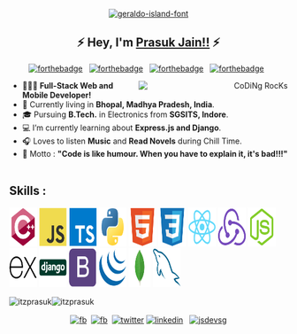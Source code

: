 <p align="center">
<a href="https://fontmeme.com/fonts/geraldo-island-font/"><img src="https://fontmeme.com/permalink/210423/c464d814b1cb3b983e81369eabaf01a2.png" alt="geraldo-island-font" border="0"></a>
</p>

<!--Name Font taken from fontmeme.com-->
<h2 align="center">
  &#9889; Hey, I'm
  <a target="blank" href="https://itzprasuk.github.io/">Prasuk Jain!!</a>
  &#9889;
</h2>
<!-- <h4 align="center">Turning Caffeine into Code!!! &#9749;</h4> -->

<center>

[![forthebadge](https://forthebadge.com/images/badges/built-with-love.svg)](https://forthebadge.com) &nbsp;
[![forthebadge](https://forthebadge.com/images/badges/made-with-javascript.svg)](https://forthebadge.com) &nbsp;
[![forthebadge](https://forthebadge.com/images/badges/powered-by-coffee.svg)](https://forthebadge.com) &nbsp;
[![forthebadge](https://forthebadge.com/images/badges/uses-brains.svg)](https://forthebadge.com) &nbsp;

</center>

<p align="right">
  <p align="right">  
  <!-- Spotify Track -->
  <!-- [<p align="right"><img src="https://novatorem-itzprasuk.vercel.app/api/spotify" alt="Spotify Playing" width="350" align="right"/></p>](https://open.spotify.com/user/6omtut8gi7lg6ntyw3j2t16r8) -->
  <img src="https://github.com/SP-XD/SP-XD/blob/main/images/dev-working.gif?raw=true" href="https://github.com/SP-XD" alt="CoDiNg RocKs"  width="270" align="right"/>
  </p>
 </p>
 
- &#128104;&#127995;&#8205;&#128187; **Full-Stack Web and Mobile Developer!**
- &#128205; Currently living in **Bhopal, Madhya Pradesh, India**.
- &#x1f393; Pursuing **B.Tech.** in Electronics from **SGSITS, Indore**.
- &#128187; I’m currently learning about **Express.js and Django**.
- &#127911; Loves to listen **Music** and **Read Novels** during Chill Time.
- &#x1f3af; Motto : **"Code is like humour. When you have to explain it, it's bad!!!"** &nbsp;

</p>
</center>
<!-- All skill images have been taken from https://github.com/devicons/devicon -->
<h2 align="left">Skills :</h2>
<p align="left">
  <img src="images/cplusplus.svg" height="70" width="50" />
  <img src="images/javascript.svg" height="70" width="50" />
  <img src="images/typescript.svg" height="70" width="50" />
  <img src="images/python.svg" height="70" width="50"/>
  <img src="images/html5.svg" height="70" width="50" />
  <img src="images/css3.svg" height="70" width="50" />
  <img src="images/react.svg" height="70" width="50" />
  <img src="images/redux.svg" height="70" width="50" />
  <!-- <img src="images/flutter.svg" height="70" width="47"> -->
  <img src="images/nodejs.svg" height="70" width="50" />
  <img src="images/express.svg" height="70" width="50" />
  <img src="images/django.svg" height="70" width="50" />
  <img src="images/bootstrap.svg" height="70" width="50"/>
  <img src="images/jquery.svg" height="70" width="50" />
  <img src="images/mongodb.svg" height="70" width="40" />
  <img src="images/mysql.svg" height="70" width="50" />
</p>

<!-- [![Spotify](https://novatorem-itzprasuk.vercel.app/api/spotify)](https://open.spotify.com/user/6omtut8gi7lg6ntyw3j2t16r8) -->

<p>
  <img
    align="center"
    src="https://github-readme-stats.vercel.app/api/top-langs/?username=itzprasuk&layout=compact&theme=vue&include_all_commits=true&hide_border=true"
    alt="itzprasuk"
    width="45%"
  /><img
    align="center"
    src="https://github-readme-stats.vercel.app/api?username=itzprasuk&show_icons=true&theme=vue&include_all_commits=true&hide_border=true&show_owner=true"
    alt="itzprasuk"
    width="54%"
  />
</p>

<p align="center">
  <a align="center" href="mailto:prasukjain0047@gmail.com" target="blank"
    ><img
      align="center"
      src="https://cdn.jsdelivr.net/npm/simple-icons@3.0.1/icons/gmail.svg"
      alt="fb"
      height="40"
      width="40" /></a
  >&nbsp;
  <a
    align="center"
    href="https://www.facebook.com/thereal.prasuk/"
    target="blank"
    ><img
      align="center"
      src="https://cdn.jsdelivr.net/npm/simple-icons@3.0.1/icons/facebook.svg"
      alt="fb"
      height="40"
      width="40" /></a
  >&nbsp;
  <a align="center" href="https://twitter.com/thereal_prasuk" target="blank"
    ><img
      align="center"
      src="https://cdn.jsdelivr.net/npm/simple-icons@3.0.1/icons/twitter.svg"
      alt="twitter"
      height="40"
      width="40"
  /></a>
  <a align="center" href="https://linkedin.com/in/prasukjain04" target="blank"
    ><img
      align="center"
      src="https://cdn.jsdelivr.net/npm/simple-icons@3.0.1/icons/linkedin.svg"
      alt="linkedin"
      height="40"
      width="40"
  /></a>
  &nbsp;
  <a align="center" href="https://instagram.com/thereal_prasuk" target="blank"
    ><img
      align="center"
      src="https://cdn.jsdelivr.net/npm/simple-icons@3.0.1/icons/instagram.svg"
      alt="jsdevsg"
      height="40"
      width="40"
  /></a>
</p>
